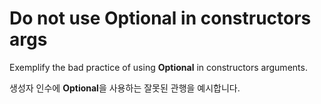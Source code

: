 # Do not use Optional in constructors args

Exemplify the bad practice of using **Optional** in constructors arguments.

생성자 인수에 **Optional**을 사용하는 잘못된 관행을 예시합니다.
